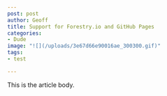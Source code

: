 ```yaml
---
post: post
author: Geoff
title: Support for Forestry.io and GitHub Pages
categories:
- Dude
image: "![](/uploads/3e67d66e90016ae_300300.gif)"
tags:
- test

---
```

This is the article body.